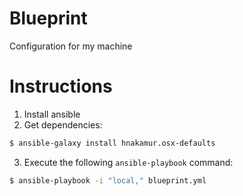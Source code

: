 # Blueprint

Configuration for my machine

# Instructions

1. Install ansible
2. Get dependencies:
  ```sh
  $ ansible-galaxy install hnakamur.osx-defaults
  ```
  
3. Execute the following ```ansible-playbook``` command:
  ```sh
  $ ansible-playbook -i "local," blueprint.yml
  ```
